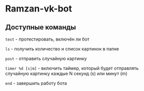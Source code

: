 # Ramzan-vk-bot

## Доступные команды

`test` - протестировать, включён ли бот

`ls` - получить количество и список картинок в папке

`post` - отправить случайную картинку

`timer %d [s|m]` - включить таймер, который будет отправлять случайную картинку каждые N секунд (s) или минут (m)

`end` - завершить работу бота
